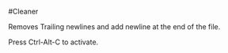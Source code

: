 #Cleaner

Removes Trailing newlines and add newline at the end of the file.

Press Ctrl-Alt-C to activate.